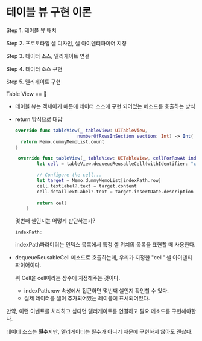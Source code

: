 # 테이블 뷰 구현 이론 

Step 1. 테이블 뷰 배치

Step 2. 프로토타입 셀 디자인, 셀 아이덴티파이어 지정

Step 3. 데이터 소스, 델리게이트 연결

Step 4. 데이터 소스 구현

Step 5. 델리게이트 구현



Table View == 🤪

- 테이블 뷰는 객체이기 때문에 데이터 소스에 구현 되어있는 메소드를 호출하는 방식

- return 방식으로 대답

  ``` swift
  override func tableView(_ tableView: UITableView,
                         numberOfRowsInSection section: Int) -> Int{
    return Memo.dummyMemoList.count
  }
  ```

  ```swift
   override func tableView(_ tableView: UITableView, cellForRowAt indexPath: IndexPath) -> UITableViewCell {
          let cell = tableView.dequeueReusableCell(withIdentifier: "cell", for: indexPath)
  
          // Configure the cell...
          let target = Memo.dummyMemoList[indexPath.row]
          cell.textLabel?.text = target.content
          cell.detailTextLabel?.text = target.insertDate.description
          
          return cell
      }
  ```

  몇번째 셀인지는 어떻게 판단하는가?

  ```swift
  indexPath:
  ```

  indexPath파라미터는 인덱스 목록에서 특정 셀 위치의 목록을 표현할 때 사용한다.

- dequeueReusableCell 메소드로 호출하는데, 우리가 지정한 "cell" 셀 아이덴티파이어이다.

  위 Cell을 cell이라는 상수에 지정해주는 것이다. 

  - indexPath.row 속성에서 접근하면 몇번째 셀인지 확인할 수 있다.
  - 실제 데이터를 셀이 추가되어있는 레이블에 표시되어있다.



만약, 이런 이벤트를 처리하고 싶다면 델리게이트를 연결하고 필요 메소드를 구현해야한다.

데이터 소스는 **필수**지만, 델리게이터는 필수가 아니기 때문에 구현하지 않아도 괜찮다.

